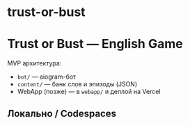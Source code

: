 # trust-or-bust

# Trust or Bust — English Game

MVP архитектура:
- `bot/` — aiogram-бот
- `content/` — банк слов и эпизоды (JSON)
- WebApp (позже) — в `webapp/` и деплой на Vercel

## Локально / Codespaces
